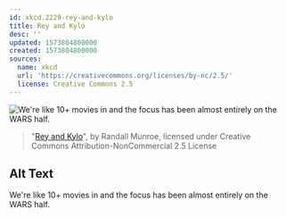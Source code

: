 ```yaml
---
id: xkcd.2229-rey-and-kylo
title: Rey and Kylo
desc: ''
updated: 1573804800000
created: 1573804800000
sources:
  name: xkcd
  url: 'https://creativecommons.org/licenses/by-nc/2.5/'
  license: Creative Commons 2.5
---
```

![We're like 10+ movies in and the focus has been almost entirely on the WARS half.](https://imgs.xkcd.com/comics/rey_and_kylo.png)
> "[Rey and Kylo](https://xkcd.com/2229/)", by Randall Munroe, licensed under Creative Commons Attribution-NonCommercial 2.5 License

## Alt Text
We're like 10+ movies in and the focus has been almost entirely on the WARS half.
